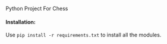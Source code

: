 Python Project For Chess

#### Installation:
Use `pip install -r requirements.txt` to install all the modules.


